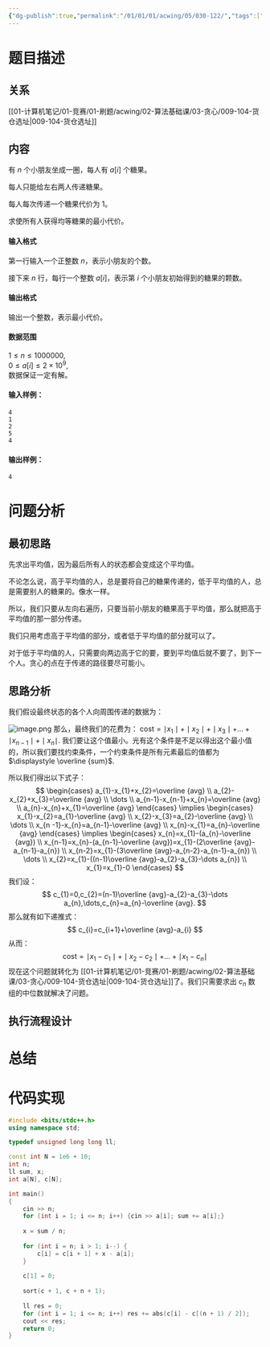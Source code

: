 ```yaml
---
{"dg-publish":true,"permalink":"/01/01/01/acwing/05/030-122/","tags":["personal/blog","algorithm/greedy","algorithm/math"]}
---
```



# 题目描述
## 关系
[[01-计算机笔记/01-竞赛/01-刷题/acwing/02-算法基础课/03-贪心/009-104-货仓选址\|009-104-货仓选址]]
## 内容
有 $n$ 个小朋友坐成一圈，每人有 $a[i]$ 个糖果。

每人只能给左右两人传递糖果。

每人每次传递一个糖果代价为 $1$。

求使所有人获得均等糖果的最小代价。

#### 输入格式

第一行输入一个正整数 $n$，表示小朋友的个数。

接下来 $n$ 行，每行一个整数 $a[i]$，表示第 $i$ 个小朋友初始得到的糖果的颗数。

#### 输出格式

输出一个整数，表示最小代价。

#### 数据范围

$1 \le n \le 1000000$,  
$0 \le a[i] \le 2 \times 10^9$,  
数据保证一定有解。

#### 输入样例：

```
4
1
2
5
4
```

#### 输出样例：

```
4
```
# 问题分析
## 最初思路
先求出平均值，因为最后所有人的状态都会变成这个平均值。

不论怎么说，高于平均值的人，总是要将自己的糖果传递的，低于平均值的人，总是需要别人的糖果的。像水一样。

所以，我们只要从左向右遍历，只要当前小朋友的糖果高于平均值，那么就把高于平均值的那一部分传递。

我们只用考虑高于平均值的部分，或者低于平均值的部分就可以了。

对于低于平均值的人，只需要向两边高于它的要，要到平均值后就不要了，到下一个人。贪心的点在于传递的路径要尽可能小。


## 思路分析
我们假设最终状态的各个人向周围传递的数据为：

![image.png](https://yelanyanyu-img-bed.oss-cn-hangzhou.aliyuncs.com/img/blog/2024/03/20240319184455.png)
那么，最终我们的花费为： $\text{cost}=\displaystyle \mid x_{1}\mid+\mid x_{2}\mid+\mid x_{3}\mid+\dots+\mid x_{n-1}\mid+\mid x_{n}\mid$. 我们要让这个值最小。光有这个条件是不足以得出这个最小值的，所以我们要找约束条件，一个约束条件是所有元素最后的值都为 $\displaystyle \overline {sum}$.

所以我们得出以下式子：
$$
\begin{cases}
a_{1}-x_{1}+x_{2}=\overline {avg} \\
a_{2}-x_{2}+x_{3}=\overline {avg} \\
\dots \\
a_{n-1}-x_{n-1}+x_{n}=\overline {avg} \\
a_{n}-x_{n}+x_{1}=\overline {avg}
\end{cases}
\implies
\begin{cases}
x_{1}-x_{2}=a_{1}-\overline {avg} \\
x_{2}-x_{3}=a_{2}-\overline {avg} \\
\dots \\
x_{n -1}-x_{n}=a_{n-1}-\overline {avg} \\
x_{n}-x_{1}=a_{n}-\overline {avg}
\end{cases}
\implies
\begin{cases}
x_{n}=x_{1}-(a_{n}-\overline {avg}) \\
x_{n-1}=x_{n}-(a_{n-1}-\overline {avg})=x_{1}-(2\overline {avg}-a_{n-1}-a_{n}) \\
x_{n-2}=x_{1}-(3\overline {avg}-a_{n-2}-a_{n-1}-a_{n}) \\
\dots \\
x_{2}=x_{1}-((n-1)\overline {avg}-a_{2}-a_{3}-\dots a_{n}) \\
x_{1}=x_{1}-0
\end{cases}
$$
我们设：
$$
c_{1}=0,c_{2}=(n-1)\overline {avg}-a_{2}-a_{3}-\dots a_{n},\dots,c_{n}=a_{n}-\overline {avg}.
$$
那么就有如下递推式：
$$
c_{i}=c_{i+1}+\overline {avg}-a_{i}
$$
从而：
$$
\text{cost}=\mid x_{1}-c_{1}\mid+\mid x_{2}-c_{2}\mid+\dots+\mid x_{1}-c_{n}\mid
$$
现在这个问题就转化为 [[01-计算机笔记/01-竞赛/01-刷题/acwing/02-算法基础课/03-贪心/009-104-货仓选址\|009-104-货仓选址]]了。我们只需要求出 $\displaystyle c_{n}$ 数组的中位数就解决了问题。
## 执行流程设计
# 总结

# 代码实现
```c++
#include <bits/stdc++.h>
using namespace std;

typedef unsigned long long ll;

const int N = 1e6 + 10;
int n; 
ll sum, x;
int a[N], c[N];

int main()
{
    cin >> n;
    for (int i = 1; i <= n; i++) {cin >> a[i]; sum += a[i];}
    
    x = sum / n;
    
    for (int i = n; i > 1; i--) {
        c[i] = c[i + 1] + x - a[i];
    }
    
    c[1] = 0;
    
    sort(c + 1, c + n + 1);
    
    ll res = 0;
    for (int i = 1; i <= n; i++) res += abs(c[i] - c[(n + 1) / 2]);
    cout << res;
    return 0;
}
```